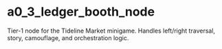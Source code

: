 # a0_3_ledger_booth_node

Tier-1 node for the Tideline Market minigame. Handles left/right traversal, story, camouflage, and orchestration logic.
